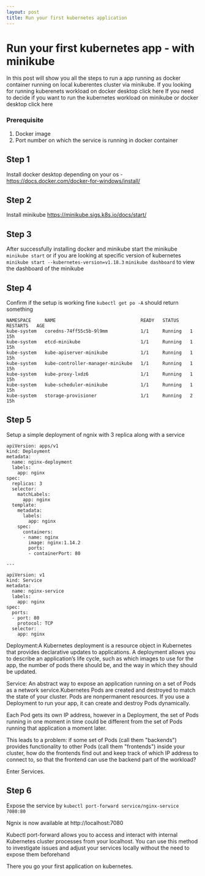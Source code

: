 ```yaml
---
layout: post
title: Run your first kubernetes application
---
```


# Run your first kubernetes app - with minikube

In this post will show you all the steps to run a app running as docker container running on local kuberentes cluster via minikube.
If you looking for running kuberenets workload on docker desktop click here
If you need to decide if you want to run the kubernetes workload on minikube or docker desktop click here

### Prerequisite
1. Docker image
2. Port number on which the service is running in docker container

## Step 1
Install docker desktop depending on your os - https://docs.docker.com/docker-for-windows/install/

## Step 2 
Install minikube https://minikube.sigs.k8s.io/docs/start/


## Step 3 
After successfully installing docker and minikube start the minikube 
`minikube start` or if you are looking at specific version of kubernetes  `minikube start --kubernetes-version=v1.18.3`
`minikube dashboard` to view the dashboard of the minikube 

## Step 4 
Confirm if the setup is working fine
`kubectl get po -A`  should return something  
```
NAMESPACE     NAME                               READY   STATUS    RESTARTS   AGE
kube-system   coredns-74ff55c5b-9l9mm            1/1     Running   1          15h
kube-system   etcd-minikube                      1/1     Running   1          15h
kube-system   kube-apiserver-minikube            1/1     Running   1          15h
kube-system   kube-controller-manager-minikube   1/1     Running   1          15h
kube-system   kube-proxy-lxdz6                   1/1     Running   1          15h
kube-system   kube-scheduler-minikube            1/1     Running   1          15h
kube-system   storage-provisioner                1/1     Running   2          15h
```

## Step 5 
Setup a simple deployment of ngnix with 3 replica along with a service 
```
apiVersion: apps/v1
kind: Deployment
metadata:
  name: nginx-deployment
  labels:
    app: nginx
spec:
  replicas: 3
  selector:
    matchLabels:
      app: nginx
  template:
    metadata:
      labels:
        app: nginx
    spec:
      containers:
      - name: nginx
        image: nginx:1.14.2
        ports:
        - containerPort: 80

---

apiVersion: v1
kind: Service
metadata:
  name: nginx-service
  labels:
    app: nginx
spec:
  ports:
  - port: 80
    protocol: TCP
  selector:
    app: nginx
```

Deployment:A Kubernetes deployment is a resource object in Kubernetes that provides declarative updates to applications. A deployment allows you to describe an application’s life cycle, such as which images to use for the app, the number of pods there should be, and the way in which they should be updated. 

Service: An abstract way to expose an application running on a set of Pods as a network service.Kubernetes Pods are created and destroyed to match the state of your cluster. Pods are nonpermanent resources. If you use a Deployment to run your app, it can create and destroy Pods dynamically.

Each Pod gets its own IP address, however in a Deployment, the set of Pods running in one moment in time could be different from the set of Pods running that application a moment later.

This leads to a problem: if some set of Pods (call them "backends") provides functionality to other Pods (call them "frontends") inside your cluster, how do the frontends find out and keep track of which IP address to connect to, so that the frontend can use the backend part of the workload?

Enter Services.

## Step 6 
Expose the service by 
`kubectl port-forward service/nginx-service 7080:80`

Ngnix is now available at http://localhost:7080 

Kubectl port-forward allows you to access and interact with internal Kubernetes cluster processes from your localhost. You can use this method to investigate issues and adjust your services locally without the need to expose them beforehand

There you go your first application on kubernetes.







